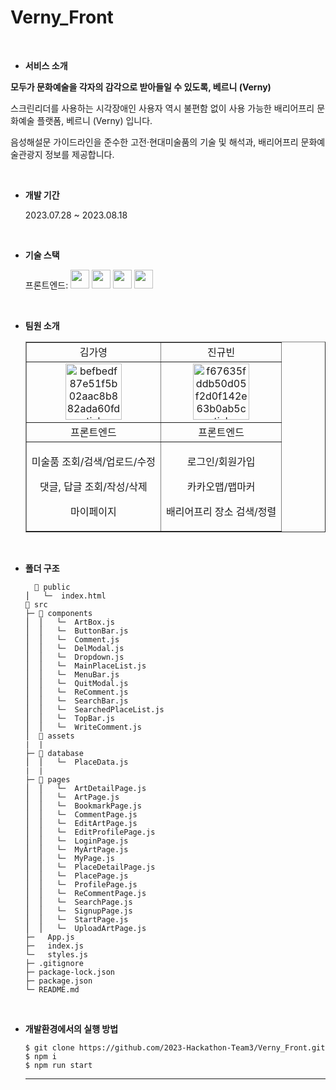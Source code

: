 # Verny_Front


<br/>


- **서비스 소개**


**모두가 문화예술을 각자의 감각으로 받아들일 수 있도록, 베르니 (Verny)**

스크린리더를 사용하는 시각장애인 사용자 역시 불편함 없이 사용 가능한 배리어프리 문화예술 플랫폼, 베르니 (Verny) 입니다.

음성해설문 가이드라인을 준수한 고전·현대미술품의 기술 및 해석과, 배리어프리 문화예술관광지 정보를 제공합니다.


<br/>


- **개발 기간**

  2023.07.28 ~ 2023.08.18


  <br/>


- **기술 스택**

  <span>프론트엔드: </span> <img src="https://img.shields.io/badge/html-E34F26?style=for-the-badge&logo=html5&logoColor=white" height="30px"> <img src="https://img.shields.io/badge/css-1572B6?style=for-the-badge&logo=css3&logoColor=white" height="30px"> <img src="https://img.shields.io/badge/javascript-F7DF1E?style=for-the-badge&logo=javascript&logoColor=black" height="30px"> <img src="https://img.shields.io/badge/React-61DAFB?style=flat-square&logo=React&logoColor=white" height="30px">


<br/>


- **팀원 소개**

  <table border="" cellspacing="0" cellpadding="0" width="100%">
  <tr width="100%">
  <td align="center">김가영</a></td>
  <td align="center">진규빈</a></td>
  </tr>
  <tr width="100%">
  <td  align="center"><a href="https://imgbb.com/"><img src="https://i.ibb.co/sWXnzcJ/befbedf87e51f5b02aac8b882ada60fd-sticker.png" alt="befbedf87e51f5b02aac8b882ada60fd-sticker" border="0" width="90px"></a></td>
  <td  align="center"><a href="https://imgbb.com/"><img src="https://i.ibb.co/MRr1QMW/f67635fddb50d05f2d0f142e63b0ab5c-sticker.png" alt="f67635fddb50d05f2d0f142e63b0ab5c-sticker" border="0" width="90px"></a></td>
  </tr>
  <tr width="100%">
  <td  align="center">프론트엔드</td>
  <td  align="center">프론트엔드</td>
     </tr>
      <tr width="100%">
          <td  align="center"><p>미술품 조회/검색/업로드/수정</p></p><p>댓글, 답글 조회/작성/삭제</p><p>마이페이지</p></td>
          <td  align="center"><p>로그인/회원가입</p><p>카카오맵/맵마커</p><p>배리어프리 장소 검색/정렬</p></td>
     </tr>
  </table>


  <br/>


- **폴더 구조**

  ```
    📂 public
  ⎪   └─  index.html
  📂 src
  ├─ 📂 components
  ⎪  ⎪   └─  ArtBox.js
  ⎪  ⎪   └─  ButtonBar.js
  ⎪  ⎪   └─  Comment.js     
  ⎪  ⎪   └─  DelModal.js     
  ⎪  ⎪   └─  Dropdown.js
  ⎪  ⎪   └─  MainPlaceList.js   
  ⎪  ⎪   └─  MenuBar.js 
  ⎪  ⎪   └─  QuitModal.js
  ⎪  ⎪   └─  ReComment.js 
  ⎪  ⎪   └─  SearchBar.js
  ⎪  ⎪   └─  SearchedPlaceList.js
  ⎪  ⎪   └─  TopBar.js
  ⎪  ⎪   └─  WriteComment.js
  ⎪  📂 assets                 
  |  |
  ├─ 📂 database
  ⎪  ⎪   └─  PlaceData.js              
  |  |   
  ├─ 📂 pages
  ⎪  ⎪   └─  ArtDetailPage.js            
  ⎪  ⎪   └─  ArtPage.js        
  ⎪  ⎪   └─  BookmarkPage.js         
  ⎪  ⎪   └─  CommentPage.js        
  ⎪  ⎪   └─  EditArtPage.js           
  ⎪  ⎪   └─  EditProfilePage.js              
  ⎪  ⎪   └─  LoginPage.js                  
  ⎪  ⎪   └─  MyArtPage.js           
  ⎪  ⎪   └─  MyPage.js         
  ⎪  ⎪   └─  PlaceDetailPage.js        
  ⎪  ⎪   └─  PlacePage.js         
  ⎪  ⎪   └─  ProfilePage.js  
  ⎪  ⎪   └─  ReCommentPage.js 
  ⎪  ⎪   └─  SearchPage.js 
  ⎪  ⎪   └─  SignupPage.js 
  ⎪  ⎪   └─  StartPage.js 
  ⎪  ⎪   └─  UploadArtPage.js 
  ├─   App.js      
  ├─   index.js               
  └─   styles.js
  ├─ .gitignore
  ├─ package-lock.json
  ├─ package.json
  └─ README.md
  ```

<br/>


- **개발환경에서의 실행 방법**
  ```
  $ git clone https://github.com/2023-Hackathon-Team3/Verny_Front.git
  $ npm i
  $ npm run start
  ```
  <hr/>
